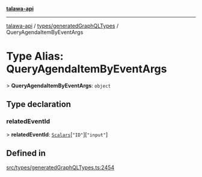 [**talawa-api**](../../../README.md)

***

[talawa-api](../../../modules.md) / [types/generatedGraphQLTypes](../README.md) / QueryAgendaItemByEventArgs

# Type Alias: QueryAgendaItemByEventArgs

\> **QueryAgendaItemByEventArgs**: `object`

## Type declaration

### relatedEventId

\> **relatedEventId**: [`Scalars`](Scalars.md)\[`"ID"`\]\[`"input"`\]

## Defined in

[src/types/generatedGraphQLTypes.ts:2454](https://github.com/PalisadoesFoundation/talawa-api/blob/3a5276aff43f5de4f7fab3ec9683a420dcdc7a06/src/types/generatedGraphQLTypes.ts#L2454)

